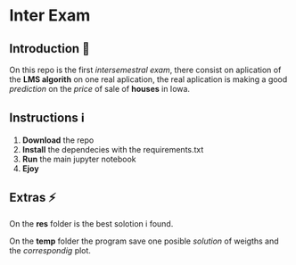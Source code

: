 # Inter Exam

## Introduction 🏡

On this repo is the first *intersemestral exam*, there consist on aplication of the **LMS algorith** on one real aplication, the real aplication is making a good *prediction* on the *price* of sale of **houses** in Iowa.

## Instructions ℹ️

1. **Download** the repo
2. **Install** the dependecies with the requirements.txt
3. **Run** the main jupyter notebook
4. **Ejoy**

## Extras ⚡️

On the **res** folder is the best solotion i found. 

On the **temp** folder the program save one posible *solution* of weigths and the *correspondig* plot.
